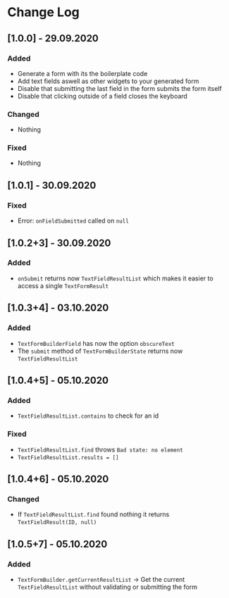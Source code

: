 # Change Log

## [1.0.0] - 29.09.2020

### Added
* Generate a form with its the boilerplate code
* Add text fields aswell as other widgets to your generated form
* Disable that submitting the last field in the form submits the form itself
* Disable that clicking outside of a field closes the keyboard

### Changed
* Nothing

### Fixed
* Nothing

## [1.0.1] - 30.09.2020

### Fixed
* Error: `onFieldSubmitted` called on `null`

## [1.0.2+3] - 30.09.2020

### Added
* `onSubmit` returns now `TextFieldResultList` which makes it easier to access a single `TextFormResult`

## [1.0.3+4] - 03.10.2020

### Added
* `TextFormBuilderField` has now the option `obscureText`
* The `submit` method of `TextFormBuilderState` returns now `TextFieldResultList`

## [1.0.4+5] - 05.10.2020

### Added
* `TextFieldResultList.contains` to check for an id

### Fixed
* `TextFieldResultList.find` throws `Bad state: no element`
* `TextFieldResultList.results = []`

## [1.0.4+6] - 05.10.2020

### Changed
* If `TextFieldResultList.find` found nothing it returns `TextFieldResult(ID, null)`

## [1.0.5+7] - 05.10.2020

### Added
* `TextFormBuilder.getCurrentResultList` -> Get the current `TextFieldResultList` without validating or submitting the form
